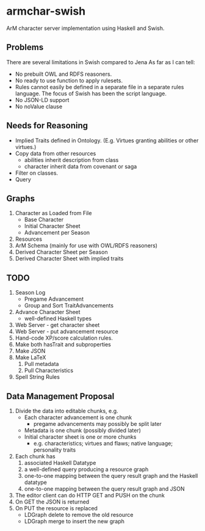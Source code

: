 # armchar-swish

ArM character server implementation using Haskell and Swish.

## Problems

There are several limitations in Swish compared to Jena
As far as I can tell:

+ No prebuilt OWL and RDFS reasoners.  
+ No ready to use function to apply rulesets.
+ Rules cannot easily be defined in a separate file in a separate
  rules language.  The focus of Swish has been the script language.
+ No JSON-LD support
+ No noValue clause

## Needs for Reasoning

+ Implied Traits defined in Ontology.
  (E.g. Virtues granting abilities or other virtues.)
+ Copy data from other resources
    - abilities inherit description from class
    - character inherit data from covenant or saga
+ Filter on classes.
+ Query

## Graphs

1.  Character as Loaded from File
    - Base Character
    - Initial Character Sheet
    - Advancement per Season
2.  Resources
3.  ArM Schema (mainly for use with OWL/RDFS reasoners)
4.  Derived Character Sheet per Season
5.  Derived Character Sheet with implied traits

## TODO

1. Season Log
    - Pregame Advancement
    - Group and Sort TraitAdvancements
1. Advance Character Sheet
    - well-defined Haskell types
1. Web Server - get character sheet
1. Web Server - put advancement resource
1. Hand-code XP/score calculation rules.
4. Make both hasTrait and subproperties
5. Make JSON
6. Make LaTeX
    1.  Pull metadata
    2.  Pull Characteristics
2. Spell String Rules

## Data Management Proposal

1.  Divide the data into editable chunks, e.g.
    - Each character advancement is one chunk
        - pregame advancements may possibly be split later
    - Metadata is one chunk (possibly divided later)
    - Initial character sheet is one or more chunks
        - e.g. characteristics; virtues and flaws; native language; personality traits
2.  Each chunk has 
    1. associated Haskell Datatype
    2. a well-defined query producing a resource graph
    3. one-to-one mapping between the query result graph and the Haskell datatype
    3. one-to-one mapping between the query result graph and JSON
3.  The editor client can do HTTP GET and PUSH on the chunk
4.  On GET the JSON is returned
5.  On PUT the resource is replaced
    - LDGraph delete to remove the old resource
    - LDGraph merge to insert the new graph
